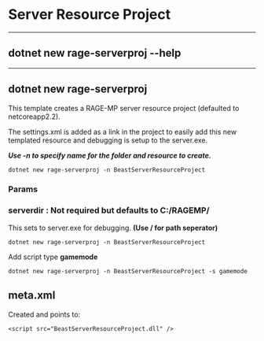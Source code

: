 # Server Resource Project

---

##	dotnet new rage-serverproj --help
---


## dotnet new rage-serverproj

This template creates a RAGE-MP server resource project (defaulted to netcoreapp2.2). 

The settings.xml is added as a link in the project to easily add this new templated resource and debugging is setup to the server.exe.

***Use -n to specify name for the folder and resource to create.***

	dotnet new rage-serverproj -n BeastServerResourceProject


### Params
### serverdir : Not required but defaults to C:/RAGEMP/

This sets to server.exe for debugging. **(Use / for path seperator)**


	dotnet new rage-serverproj -n BeastServerResourceProject

Add script type **gamemode**

	dotnet new rage-serverproj -n BeastServerResourceProject -s gamemode

## meta.xml

Created and points to:

	<script src="BeastServerResourceProject.dll" />


